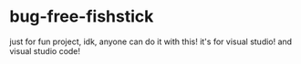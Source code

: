 # bug-free-fishstick
just for fun project, idk, anyone can do it with this! 
it's for visual studio!
and visual studio code!
